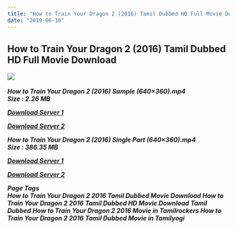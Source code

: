 ```yaml
---
title: "How to Train Your Dragon 2 (2016) Tamil Dubbed HD Full Movie Download"
date: "2019-06-10"
---
```


## How to Train Your Dragon 2 (2016) Tamil Dubbed HD Full Movie Download

![](https://images.moviebuff.com/b95533f3-31ef-48c9-8b57-980202690d25?w=1000) 

_**How to Train Your Dragon 2 (2016) Sample (640×360).mp4  
Size : 2.26 MB**_

[_**Download Server 1**_](http://du.wetransfer.vip/files/Tamil{c159298fb141cbadc7232f68964181f47c3dba5abf1fc31c2462b14f0846cd70}20Dubbed{c159298fb141cbadc7232f68964181f47c3dba5abf1fc31c2462b14f0846cd70}20Movies/Tamil{c159298fb141cbadc7232f68964181f47c3dba5abf1fc31c2462b14f0846cd70}20Dubbed{c159298fb141cbadc7232f68964181f47c3dba5abf1fc31c2462b14f0846cd70}20Collections/How{c159298fb141cbadc7232f68964181f47c3dba5abf1fc31c2462b14f0846cd70}20to{c159298fb141cbadc7232f68964181f47c3dba5abf1fc31c2462b14f0846cd70}20Train{c159298fb141cbadc7232f68964181f47c3dba5abf1fc31c2462b14f0846cd70}20Your{c159298fb141cbadc7232f68964181f47c3dba5abf1fc31c2462b14f0846cd70}20Dragon{c159298fb141cbadc7232f68964181f47c3dba5abf1fc31c2462b14f0846cd70}20Duology/How{c159298fb141cbadc7232f68964181f47c3dba5abf1fc31c2462b14f0846cd70}20to{c159298fb141cbadc7232f68964181f47c3dba5abf1fc31c2462b14f0846cd70}20Train{c159298fb141cbadc7232f68964181f47c3dba5abf1fc31c2462b14f0846cd70}20Your{c159298fb141cbadc7232f68964181f47c3dba5abf1fc31c2462b14f0846cd70}20Dragon{c159298fb141cbadc7232f68964181f47c3dba5abf1fc31c2462b14f0846cd70}202{c159298fb141cbadc7232f68964181f47c3dba5abf1fc31c2462b14f0846cd70}20(2016){c159298fb141cbadc7232f68964181f47c3dba5abf1fc31c2462b14f0846cd70}20{c159298fb141cbadc7232f68964181f47c3dba5abf1fc31c2462b14f0846cd70}20BDRip/How{c159298fb141cbadc7232f68964181f47c3dba5abf1fc31c2462b14f0846cd70}20to{c159298fb141cbadc7232f68964181f47c3dba5abf1fc31c2462b14f0846cd70}20Train{c159298fb141cbadc7232f68964181f47c3dba5abf1fc31c2462b14f0846cd70}20Your{c159298fb141cbadc7232f68964181f47c3dba5abf1fc31c2462b14f0846cd70}20Dragon{c159298fb141cbadc7232f68964181f47c3dba5abf1fc31c2462b14f0846cd70}202{c159298fb141cbadc7232f68964181f47c3dba5abf1fc31c2462b14f0846cd70}20(2016){c159298fb141cbadc7232f68964181f47c3dba5abf1fc31c2462b14f0846cd70}20Sample{c159298fb141cbadc7232f68964181f47c3dba5abf1fc31c2462b14f0846cd70}20(640x360).mp4)

[_**Download Server 2**_](http://du.wetransfer.vip/files/Tamil{c159298fb141cbadc7232f68964181f47c3dba5abf1fc31c2462b14f0846cd70}20Dubbed{c159298fb141cbadc7232f68964181f47c3dba5abf1fc31c2462b14f0846cd70}20Movies/Tamil{c159298fb141cbadc7232f68964181f47c3dba5abf1fc31c2462b14f0846cd70}20Dubbed{c159298fb141cbadc7232f68964181f47c3dba5abf1fc31c2462b14f0846cd70}20Collections/How{c159298fb141cbadc7232f68964181f47c3dba5abf1fc31c2462b14f0846cd70}20to{c159298fb141cbadc7232f68964181f47c3dba5abf1fc31c2462b14f0846cd70}20Train{c159298fb141cbadc7232f68964181f47c3dba5abf1fc31c2462b14f0846cd70}20Your{c159298fb141cbadc7232f68964181f47c3dba5abf1fc31c2462b14f0846cd70}20Dragon{c159298fb141cbadc7232f68964181f47c3dba5abf1fc31c2462b14f0846cd70}20Duology/How{c159298fb141cbadc7232f68964181f47c3dba5abf1fc31c2462b14f0846cd70}20to{c159298fb141cbadc7232f68964181f47c3dba5abf1fc31c2462b14f0846cd70}20Train{c159298fb141cbadc7232f68964181f47c3dba5abf1fc31c2462b14f0846cd70}20Your{c159298fb141cbadc7232f68964181f47c3dba5abf1fc31c2462b14f0846cd70}20Dragon{c159298fb141cbadc7232f68964181f47c3dba5abf1fc31c2462b14f0846cd70}202{c159298fb141cbadc7232f68964181f47c3dba5abf1fc31c2462b14f0846cd70}20(2016){c159298fb141cbadc7232f68964181f47c3dba5abf1fc31c2462b14f0846cd70}20{c159298fb141cbadc7232f68964181f47c3dba5abf1fc31c2462b14f0846cd70}20BDRip/How{c159298fb141cbadc7232f68964181f47c3dba5abf1fc31c2462b14f0846cd70}20to{c159298fb141cbadc7232f68964181f47c3dba5abf1fc31c2462b14f0846cd70}20Train{c159298fb141cbadc7232f68964181f47c3dba5abf1fc31c2462b14f0846cd70}20Your{c159298fb141cbadc7232f68964181f47c3dba5abf1fc31c2462b14f0846cd70}20Dragon{c159298fb141cbadc7232f68964181f47c3dba5abf1fc31c2462b14f0846cd70}202{c159298fb141cbadc7232f68964181f47c3dba5abf1fc31c2462b14f0846cd70}20(2016){c159298fb141cbadc7232f68964181f47c3dba5abf1fc31c2462b14f0846cd70}20Sample{c159298fb141cbadc7232f68964181f47c3dba5abf1fc31c2462b14f0846cd70}20(640x360).mp4)

_**How to Train Your Dragon 2 (2016) Single Part (640×360).mp4  
Size : 386.35 MB**_

[_**Download Server 1**_](http://du.wetransfer.vip/files/Tamil{c159298fb141cbadc7232f68964181f47c3dba5abf1fc31c2462b14f0846cd70}20Dubbed{c159298fb141cbadc7232f68964181f47c3dba5abf1fc31c2462b14f0846cd70}20Movies/Tamil{c159298fb141cbadc7232f68964181f47c3dba5abf1fc31c2462b14f0846cd70}20Dubbed{c159298fb141cbadc7232f68964181f47c3dba5abf1fc31c2462b14f0846cd70}20Collections/How{c159298fb141cbadc7232f68964181f47c3dba5abf1fc31c2462b14f0846cd70}20to{c159298fb141cbadc7232f68964181f47c3dba5abf1fc31c2462b14f0846cd70}20Train{c159298fb141cbadc7232f68964181f47c3dba5abf1fc31c2462b14f0846cd70}20Your{c159298fb141cbadc7232f68964181f47c3dba5abf1fc31c2462b14f0846cd70}20Dragon{c159298fb141cbadc7232f68964181f47c3dba5abf1fc31c2462b14f0846cd70}20Duology/How{c159298fb141cbadc7232f68964181f47c3dba5abf1fc31c2462b14f0846cd70}20to{c159298fb141cbadc7232f68964181f47c3dba5abf1fc31c2462b14f0846cd70}20Train{c159298fb141cbadc7232f68964181f47c3dba5abf1fc31c2462b14f0846cd70}20Your{c159298fb141cbadc7232f68964181f47c3dba5abf1fc31c2462b14f0846cd70}20Dragon{c159298fb141cbadc7232f68964181f47c3dba5abf1fc31c2462b14f0846cd70}202{c159298fb141cbadc7232f68964181f47c3dba5abf1fc31c2462b14f0846cd70}20(2016){c159298fb141cbadc7232f68964181f47c3dba5abf1fc31c2462b14f0846cd70}20{c159298fb141cbadc7232f68964181f47c3dba5abf1fc31c2462b14f0846cd70}20BDRip/How{c159298fb141cbadc7232f68964181f47c3dba5abf1fc31c2462b14f0846cd70}20to{c159298fb141cbadc7232f68964181f47c3dba5abf1fc31c2462b14f0846cd70}20Train{c159298fb141cbadc7232f68964181f47c3dba5abf1fc31c2462b14f0846cd70}20Your{c159298fb141cbadc7232f68964181f47c3dba5abf1fc31c2462b14f0846cd70}20Dragon{c159298fb141cbadc7232f68964181f47c3dba5abf1fc31c2462b14f0846cd70}202{c159298fb141cbadc7232f68964181f47c3dba5abf1fc31c2462b14f0846cd70}20(2016){c159298fb141cbadc7232f68964181f47c3dba5abf1fc31c2462b14f0846cd70}20Single{c159298fb141cbadc7232f68964181f47c3dba5abf1fc31c2462b14f0846cd70}20Part{c159298fb141cbadc7232f68964181f47c3dba5abf1fc31c2462b14f0846cd70}20(640x360).mp4)

[_**Download Server 2**_](http://du.wetransfer.vip/files/Tamil{c159298fb141cbadc7232f68964181f47c3dba5abf1fc31c2462b14f0846cd70}20Dubbed{c159298fb141cbadc7232f68964181f47c3dba5abf1fc31c2462b14f0846cd70}20Movies/Tamil{c159298fb141cbadc7232f68964181f47c3dba5abf1fc31c2462b14f0846cd70}20Dubbed{c159298fb141cbadc7232f68964181f47c3dba5abf1fc31c2462b14f0846cd70}20Collections/How{c159298fb141cbadc7232f68964181f47c3dba5abf1fc31c2462b14f0846cd70}20to{c159298fb141cbadc7232f68964181f47c3dba5abf1fc31c2462b14f0846cd70}20Train{c159298fb141cbadc7232f68964181f47c3dba5abf1fc31c2462b14f0846cd70}20Your{c159298fb141cbadc7232f68964181f47c3dba5abf1fc31c2462b14f0846cd70}20Dragon{c159298fb141cbadc7232f68964181f47c3dba5abf1fc31c2462b14f0846cd70}20Duology/How{c159298fb141cbadc7232f68964181f47c3dba5abf1fc31c2462b14f0846cd70}20to{c159298fb141cbadc7232f68964181f47c3dba5abf1fc31c2462b14f0846cd70}20Train{c159298fb141cbadc7232f68964181f47c3dba5abf1fc31c2462b14f0846cd70}20Your{c159298fb141cbadc7232f68964181f47c3dba5abf1fc31c2462b14f0846cd70}20Dragon{c159298fb141cbadc7232f68964181f47c3dba5abf1fc31c2462b14f0846cd70}202{c159298fb141cbadc7232f68964181f47c3dba5abf1fc31c2462b14f0846cd70}20(2016){c159298fb141cbadc7232f68964181f47c3dba5abf1fc31c2462b14f0846cd70}20{c159298fb141cbadc7232f68964181f47c3dba5abf1fc31c2462b14f0846cd70}20BDRip/How{c159298fb141cbadc7232f68964181f47c3dba5abf1fc31c2462b14f0846cd70}20to{c159298fb141cbadc7232f68964181f47c3dba5abf1fc31c2462b14f0846cd70}20Train{c159298fb141cbadc7232f68964181f47c3dba5abf1fc31c2462b14f0846cd70}20Your{c159298fb141cbadc7232f68964181f47c3dba5abf1fc31c2462b14f0846cd70}20Dragon{c159298fb141cbadc7232f68964181f47c3dba5abf1fc31c2462b14f0846cd70}202{c159298fb141cbadc7232f68964181f47c3dba5abf1fc31c2462b14f0846cd70}20(2016){c159298fb141cbadc7232f68964181f47c3dba5abf1fc31c2462b14f0846cd70}20Single{c159298fb141cbadc7232f68964181f47c3dba5abf1fc31c2462b14f0846cd70}20Part{c159298fb141cbadc7232f68964181f47c3dba5abf1fc31c2462b14f0846cd70}20(640x360).mp4)

_**Page Tags  
How to Train Your Dragon 2 2016 Tamil Dubbed Movie Download How to Train Your Dragon 2 2016 Tamil Dubbed HD Movie Download Tamil Dubbed How to Train Your Dragon 2 2016 Movie in Tamilrockers How to Train Your Dragon 2 2016 Tamil Dubbed Movie in Tamilyogi**_
